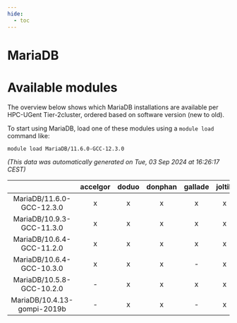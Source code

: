 ```yaml
---
hide:
  - toc
---
```


MariaDB
=======

# Available modules


The overview below shows which MariaDB installations are available per HPC-UGent Tier-2cluster, ordered based on software version (new to old).

To start using MariaDB, load one of these modules using a `module load` command like:

```shell
module load MariaDB/11.6.0-GCC-12.3.0
```

*(This data was automatically generated on Tue, 03 Sep 2024 at 16:26:17 CEST)*  

| |accelgor|doduo|donphan|gallade|joltik|shinx|skitty|
| :---: | :---: | :---: | :---: | :---: | :---: | :---: | :---: |
|MariaDB/11.6.0-GCC-12.3.0|x|x|x|x|x|x|x|
|MariaDB/10.9.3-GCC-11.3.0|x|x|x|x|x|-|x|
|MariaDB/10.6.4-GCC-11.2.0|x|x|x|x|x|-|x|
|MariaDB/10.6.4-GCC-10.3.0|x|x|x|-|x|-|x|
|MariaDB/10.5.8-GCC-10.2.0|-|x|x|x|x|-|x|
|MariaDB/10.4.13-gompi-2019b|-|x|x|-|x|-|x|
